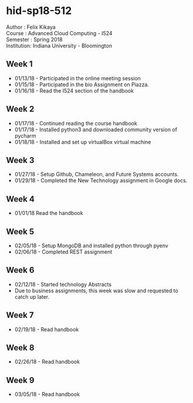 # hid-sp18-512

Author : Felix Kikaya <br/>
Course : Advanced Cloud Computing - I524 <br/>
Semester : Spring 2018 <br/>
Institution: Indiana University - Bloomington
			
## Week 1

- 01/13/18 - Participated in the online meeting session
- 01/15/18 - Participated in the bio Assignment on Piazza.
- 01/16/18 - Read the I524 section of the handbook

## Week 2
- 01/17/18 - Continued reading the course handbook
- 01/17/18 - Installed python3 and downloaded community version of pycharm
- 01/18/18 - Installed and set up virtualBox virtual machine

## Week 3
- 01/27/18 - Setup Github, Chameleon, and Future Systems accounts.
- 01/29/18 - Completed the New Technology assignment in Google docs.

## Week 4
- 01/01/18 Read the handbook

## Week 5
- 02/05/18 - Setup MongoDB and installed python through pyenv
- 02/06/18 - Completed REST assignment

## Week 6
- 02/12/18 - Started technology Abstracts
- Due to business assignments, this week was slow and requested to catch up later.

## Week 7
- 02/19/18 - Read handbook

## Week 8
- 02/26/18 - Read handbook

## Week 9
- 03/05/18 - Read handbook
